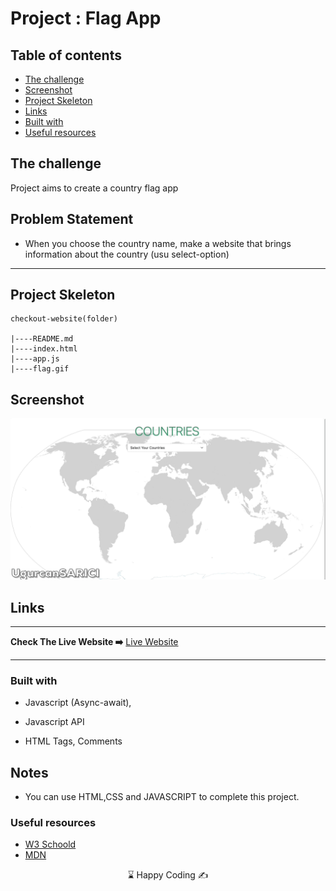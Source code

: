
# Project : Flag App

## Table of contents

  - [The challenge](#the-challenge)
  - [Screenshot](#screenshot)
  - [Project Skeleton ](#project-skeleton)
  - [Links](#links)
  - [Built with](#built-with)
  - [Useful resources](#useful-resources)



## The challenge
Project aims to create a country flag app

## Problem Statement

- When you choose the country name, make a website that brings information about the country (usu select-option)
<hr>



## Project Skeleton 

```
checkout-website(folder)

|----README.md                   
|----index.html  
|----app.js
|----flag.gif

```

## Screenshot
<p align="center">
<a href="https://js-flag-app-us.netlify.app/"><img src="flag.gif" alt="gif"></a>
</p>



## Links
<hr>
<b>Check The Live Website ➡️</b> <a href="https://js-flag-app-us.netlify.app/">Live Website</a>
<hr>

### Built with

- Javascript (Async-await), 

- Javascript API

- HTML Tags, Comments



## Notes

- You can use HTML,CSS and JAVASCRIPT to complete this project.

### Useful resources

- [W3 Schoold](https://www.w3schools.com/) 
- [MDN](https://developer.mozilla.org/en-US/) 







<center> &#8987; Happy Coding  &#9997; </center>
